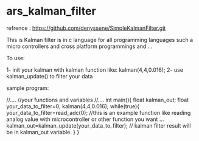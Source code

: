 # ars_kalman_filter
refrence : https://github.com/denyssene/SimpleKalmanFilter.git

This is Kalman filter is in c language for all programming languages such a micro controllers and cross platform programmings and ...

To use:

1- init your kalman with kalman function like:
kalman(4,4,0.016);
2- use kalman_update() to filter your data

sample program:

//....
//your functions and variables
//....
int main(){
  float kalman_out;
  float your_data_to_filter=0;
  kalman(4,4,0.016);
  while(true){
    your_data_to_filter=read_adc(0);   //this is an example function like reading analog value with microcontroller or other function you want ...
    kalman_out=kalman_update(your_data_to_filter); // kalman filter result will be in kalman_out variable.
  }
}

